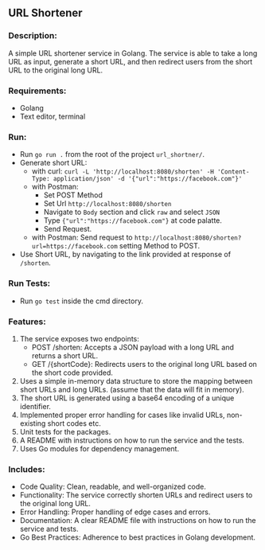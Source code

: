 ## URL Shortener

### Description:

A simple URL shortener service in Golang. The service is able to take a long URL as input, generate a short URL, and then redirect users from the short URL to the original long URL.

### Requirements:

- Golang
- Text editor, terminal

### Run:

- Run `go run .` from the root of the project `url_shortner/`.
- Generate short URL:
  - with curl: `curl -L 'http://localhost:8080/shorten' -H 'Content-Type: application/json' -d '{"url":"https://facebook.com"}'`
  - with Postman:
    - Set POST Method
    - Set Url `http://localhost:8080/shorten`
    - Navigate to `Body` section and click `raw` and select `JSON`
    - Type `{"url":"https://facebook.com"}` at code palatte.
    - Send Request.
  - with Postman: Send request to `http://localhost:8080/shorten?url=https://facebook.com` setting Method to POST.
- Use Short URL, by navigating to the link provided at response of `/shorten`.

### Run Tests:

- Run `go test` inside the cmd directory.

### Features:

1. The service exposes two endpoints:
   - POST /shorten: Accepts a JSON payload with a long URL and returns a short URL.
   - GET /{shortCode}: Redirects users to the original long URL based on the short code provided.
1. Uses a simple in-memory data structure to store the mapping between short URLs and long URLs. (assume that the data will fit in memory).
1. The short URL is generated using a base64 encoding of a unique identifier.
1. Implemented proper error handling for cases like invalid URLs, non-existing short codes etc.
1. Unit tests for the packages.
1. A README with instructions on how to run the service and the tests.
1. Uses Go modules for dependency management.

### Includes:

- Code Quality: Clean, readable, and well-organized code.
- Functionality: The service correctly shorten URLs and redirect users to the original long URL.
- Error Handling: Proper handling of edge cases and errors.
- Documentation: A clear README file with instructions on how to run the service and tests.
- Go Best Practices: Adherence to best practices in Golang development.
